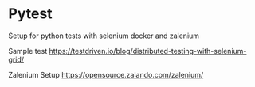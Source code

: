 # Pytest
Setup for python tests with selenium docker and zalenium 

Sample test
https://testdriven.io/blog/distributed-testing-with-selenium-grid/

Zalenium Setup
https://opensource.zalando.com/zalenium/
